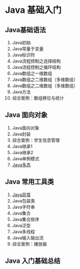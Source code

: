 # Java 基础入门

## Java基础语法

1. Java初始
2. Java常量于变量
3. Java标识符
4. Java流程控制之选择结构
5. Java流程控制之循环结构
6. Java数组之一维数组
7. Java数组之二维数组（多维数组）
8. Java数组之二维数组（多维数组）
9. Java方法
10. 综合案例：数组移位与统计

## Java 面向对象

1. Java面向对象
2. Java封装
3. 综合案例：学生信息管理
4. Java继承1
5. Java继承2
6. Java单例模式
7. [Java多态](./polymorphism.md)

## Java 常用工具类 

1. [Java异常](./trycatch.md)
2. Java包装类
3. Java字符串
4. Java集合
5. Java集合排序
6. Java泛型
7. Java多线程
8. Java输入输出流
9. 综合案例：播放器

## Java 入门基础总结
